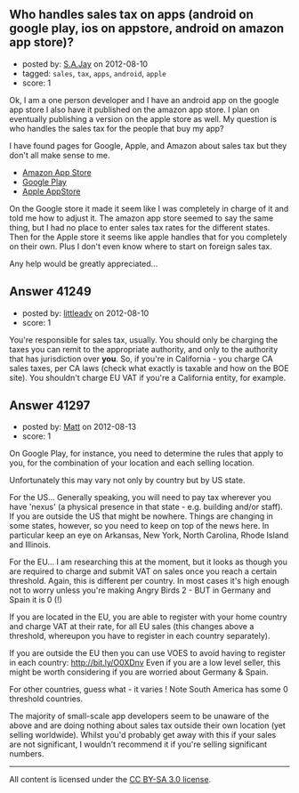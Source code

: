 ## Who handles sales tax on apps (android on google play, ios on appstore, android on amazon app store)?

- posted by: [S.A.Jay](https://stackexchange.com/users/-1/19190-s-a-jay) on 2012-08-10
- tagged: `sales`, `tax`, `apps`, `android`, `apple`
- score: 1

Ok, I am a one person developer and I have an android app on the google app store I also have it published on the amazon app store.   I plan on eventually publishing a version on the apple store as well.  My question is who handles the sales tax for the people that buy my app?  

I have found pages for Google, Apple, and Amazon about sales tax but they don't all make sense to me.  

 - [Amazon App Store][1]
 - [Google Play][2]
 - [Apple AppStore][3]

On the Google store it made it seem like I was completely in charge of it and told me how to adjust it.  The amazon app store seemed to say the same thing, but I had no place to enter sales tax rates for the different states.  Then for the Apple store it seems like apple handles that for you completely on their own.  Plus I don't even know where to start on foreign sales tax.  

Any help would be greatly appreciated... 


  [1]: http://www.amazon.com/gp/help/customer/display.html?nodeId=468512
  [2]: http://support.google.com/checkout/sell/bin/answer.py?hl=en&answer=73973
  [3]: http://www.apple.com/legal/itunes/us/terms.html


## Answer 41249

- posted by: [littleadv](https://stackexchange.com/users/-1/13808-littleadv) on 2012-08-10
- score: 1

You're responsible for sales tax, usually. You should only be charging the taxes you can remit to the appropriate authority, and only to the authority that has jurisdiction over **you**. So, if you're in California - you charge CA sales taxes, per CA laws (check what exactly is taxable and how on the BOE site). You shouldn't charge EU VAT if you're a California entity, for example.


## Answer 41297

- posted by: [Matt](https://stackexchange.com/users/-1/19221-matt) on 2012-08-13
- score: 1

On Google Play, for instance, you need to determine the rules that apply to you, for the combination of your location and each selling location.

Unfortunately this may vary not only by country but by US state.

For the US... Generally speaking, you will need to pay tax wherever you have 'nexus' (a physical presence in that state - e.g. building and/or staff).  If you are outside the US that might be nowhere. Things are changing in some states, however, so you need to keep on top of the news here.  In particular keep an eye on Arkansas, New York, North Carolina, Rhode Island and Illinois.

For the EU... I am researching this at the moment, but it looks as though you are required to charge and submit VAT on sales once you reach a certain threshold.  Again, this is different per country.  In most cases it's high enough not to worry unless you're making Angry Birds 2 - BUT in Germany and Spain it is 0 (!)
 
If you are located in the EU, you are able to register with your home country and charge VAT at their rate, for all EU sales (this changes above a threshold, whereupon you have to register in each country separately).  

If you are outside the EU then you can use VOES to avoid having to register in each country:  http://bit.ly/O0XDnv
Even if you are a low level seller, this might be worth considering if you are worried about Germany & Spain.


For other countries, guess what - it varies !  Note South America has some 0 threshold countries.

The majority of small-scale app developers seem to be unaware of the above and are doing nothing about sales tax outside their own location (yet selling worldwide).  Whilst you'd probably get away with this if your sales are not significant, I wouldn't recommend it if you're selling significant numbers.




---

All content is licensed under the [CC BY-SA 3.0 license](https://creativecommons.org/licenses/by-sa/3.0/).
